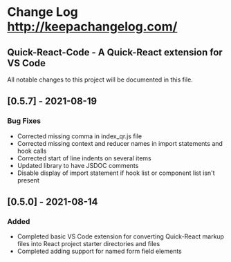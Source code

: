 # Change Log http://keepachangelog.com/

## Quick-React-Code - A Quick-React extension for VS Code
All notable changes to this project will be documented in this file.

## [0.5.7] - 2021-08-19
### Bug Fixes
- Corrected missing comma in index_qr.js file
- Corrected missing context and reducer names in import statements and hook calls
- Corrected start of line indents on several items
- Updated library to have JSDOC comments
- Disable display of import statement if hook list or component list isn't present


## [0.5.0] - 2021-08-14
### Added
- Completed basic VS Code extension for converting Quick-React markup files into React project starter directories and files
- Completed adding support for named form field elements
